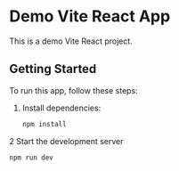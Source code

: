 # Demo Vite React App

This is a demo Vite React project.

## Getting Started

To run this app, follow these steps:

1. Install dependencies:
   ```bash
   npm install
2 Start the development server
   ```bash
   npm run dev
